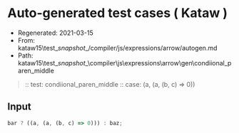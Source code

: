 # Auto-generated test cases ( Kataw )
- Regenerated: 2021-03-15
- From: kataw15\test\__snapshot__/compiler/js/expressions/arrow/autogen.md
- Path: kataw15\test\__snapshot__\compiler\js\expressions\arrow\gen\condiional_paren_middle
> :: test: condiional_paren_middle
> :: case: (a, (a, (b, c) => 0))
## Input

`````js
bar ? ((a, (a, (b, c) => 0))) : baz;
`````

